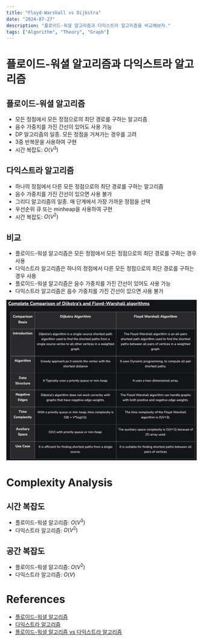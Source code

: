 ```yaml
---
title: "Floyd-Warshall vs Dijkstra"
date: "2024-07-27"
description: "플로이드-워셜 알고리즘과 다익스트라 알고리즘을 비교해보자."
tags: ["Algorithm", "Theory", "Graph"]
---
```


# 플로이드-워셜 알고리즘과 다익스트라 알고리즘

## 플로이드-워셜 알고리즘

- 모든 정점에서 모든 정점으로의 최단 경로를 구하는 알고리즘
- 음수 가중치를 가진 간선이 있어도 사용 가능
- DP 알고리즘의 일종. 모든 정점을 거쳐가는 경우를 고려
- 3중 반복문을 사용하여 구현
- 시간 복잡도: $O(V^3)$

## 다익스트라 알고리즘

- 하나의 정점에서 다른 모든 정점으로의 최단 경로를 구하는 알고리즘
- 음수 가중치를 가진 간선이 있으면 사용 불가
- 그리디 알고리즘의 일종. 매 단계에서 가장 가까운 정점을 선택
- 우선순위 큐 또는 minheap을 사용하여 구현
- 시간 복잡도: $O(V^2)$

## 비교

- 플로이드-워셜 알고리즘은 모든 정점에서 모든 정점으로의 최단 경로를 구하는 경우 사용
- 다익스트라 알고리즘은 하나의 정점에서 다른 모든 정점으로의 최단 경로를 구하는 경우 사용
- 플로이드-워셜 알고리즘은 음수 가중치를 가진 간선이 있어도 사용 가능
- 다익스트라 알고리즘은 음수 가중치를 가진 간선이 있으면 사용 불가

![table](../../../images/algorithm/graph/table.png)

# Complexity Analysis

## 시간 복잡도

- 플로이드-워셜 알고리즘: $O(V^3)$
- 다익스트라 알고리즘: $O(V^2)$

## 공간 복잡도

- 플로이드-워셜 알고리즘: $O(V^2)$
- 다익스트라 알고리즘: $O(V)$



# References

- [플로이드-워셜 알고리즘](https://en.wikipedia.org/wiki/Floyd%E2%80%93Warshall_algorithm)
- [다익스트라 알고리즘](https://en.wikipedia.org/wiki/Dijkstra%27s_algorithm)
- [플로이드-워셜 알고리즘 vs 다익스트라 알고리즘](https://www.geeksforgeeks.org/comparison-dijkstras-floyd-warshall-algorithms/)

